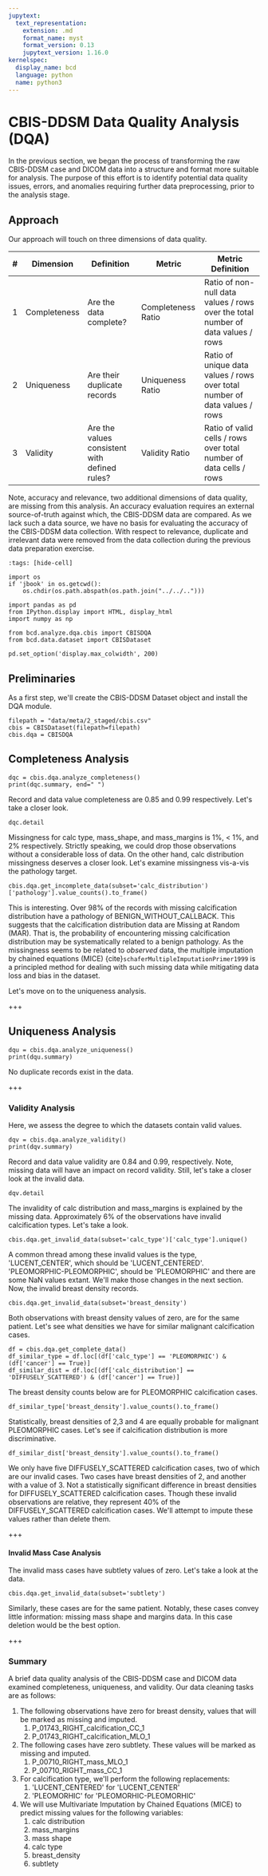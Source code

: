 ```yaml
---
jupytext:
  text_representation:
    extension: .md
    format_name: myst
    format_version: 0.13
    jupytext_version: 1.16.0
kernelspec:
  display_name: bcd
  language: python
  name: python3
---
```


# CBIS-DDSM Data Quality Analysis (DQA)
In the previous section, we began the process of transforming the raw CBIS-DDSM case and DICOM data into a structure and format more suitable for analysis. The purpose of this effort is to identify potential data quality issues, errors, and anomalies requiring further data preprocessing, prior to the analysis stage. 

## Approach
Our approach will touch on three dimensions of data quality.

| # | Dimension | Definition | Metric | Metric Definition |
|---|----------------|-------------------------------------|----------------|-------------------------------------|
| 1 | Completeness | Are the data complete? | Completeness Ratio | Ratio of non-null data values / rows over the total number of data values / rows |
| 2 | Uniqueness | Are their duplicate records | Uniqueness Ratio | Ratio of unique data values / rows over total number of data values / rows |
| 3 | Validity   | Are the values consistent with defined rules? | Validity Ratio | Ratio of valid cells / rows over total number of data cells / rows |

Note, accuracy and relevance, two additional dimensions of data quality, are missing from this analysis. An accuracy evaluation requires an external source-of-truth against which, the CBIS-DDSM data are compared. As we lack such a data source, we have no basis for evaluating the accuracy of the CBIS-DDSM data collection. With respect to relevance, duplicate and irrelevant data were removed from the data collection during the previous data preparation exercise.

```{code-cell} ipython3
:tags: [hide-cell]

import os
if 'jbook' in os.getcwd():
    os.chdir(os.path.abspath(os.path.join("../../..")))

import pandas as pd
from IPython.display import HTML, display_html
import numpy as np

from bcd.analyze.dqa.cbis import CBISDQA
from bcd.data.dataset import CBISDataset

pd.set_option('display.max_colwidth', 200)
```

## Preliminaries
As a first step, we'll create the CBIS-DDSM Dataset object and install the DQA module.

```{code-cell} ipython3
filepath = "data/meta/2_staged/cbis.csv"
cbis = CBISDataset(filepath=filepath)
cbis.dqa = CBISDQA
```

## Completeness Analysis

```{code-cell} ipython3
dqc = cbis.dqa.analyze_completeness()
print(dqc.summary, end=" ")
```

Record and data value completeness are 0.85 and 0.99 respectively. Let's take a closer look.

```{code-cell} ipython3
dqc.detail
```

Missingness for calc type, mass_shape, and mass_margins is 1%, < 1%, and 2% respectively. Strictly speaking, we could drop those observations without a considerable loss of data. On the other hand, calc distribution missingness deserves a closer look. Let's examine missingness vis-a-vis the pathology target. 

```{code-cell} ipython3
cbis.dqa.get_incomplete_data(subset='calc_distribution')['pathology'].value_counts().to_frame()
```

This is interesting. Over 98% of the records with missing calcification distribution have a pathology of BENIGN_WITHOUT_CALLBACK. This suggests that the calcification distribution data are Missing at Random (MAR). That is, the probability of encountering missing calcification distribution may be systematically related to a benign pathology. As the missingness seems to be related to *observed* data, the multiple imputation by chained equations (MICE) {cite}`schaferMultipleImputationPrimer1999` is a principled method for dealing with such missing data while mitigating data loss and bias in the dataset.

Let's move on to the uniqueness analysis.

+++

## Uniqueness Analysis

```{code-cell} ipython3
dqu = cbis.dqa.analyze_uniqueness()
print(dqu.summary)
```

No duplicate records exist in the data.

+++

### Validity Analysis
Here, we assess the degree to which the datasets contain valid values. 

```{code-cell} ipython3
dqv = cbis.dqa.analyze_validity()
print(dqv.summary)
```

Record and data value validity are 0.84 and 0.99, respectively. Note, missing data will have an impact on record validity. Still, let's take a closer look at the invalid data. 

```{code-cell} ipython3
dqv.detail
```

The invalidity of calc distribution and mass_margins is explained by the missing data. Approximately 6% of the observations have invalid calcification types. Let's take a look.

```{code-cell} ipython3
cbis.dqa.get_invalid_data(subset='calc_type')['calc_type'].unique()
```

A common thread among these invalid values is the type, 'LUCENT_CENTER', which should be 'LUCENT_CENTERED'. 'PLEOMORPHIC-PLEOMORPHIC', should be 'PLEOMORPHIC' and there are some NaN values extant. We'll make those changes in the next section. Now, the invalid breast density records.

```{code-cell} ipython3
cbis.dqa.get_invalid_data(subset='breast_density')
```

Both observations with breast density values of zero, are for the same patient. Let's see what densities we have for similar malignant calcification cases.

```{code-cell} ipython3
df = cbis.dqa.get_complete_data()
df_similar_type = df.loc[(df['calc_type'] == 'PLEOMORPHIC') & (df['cancer'] == True)]
df_similar_dist = df.loc[(df['calc_distribution'] == 'DIFFUSELY_SCATTERED') & (df['cancer'] == True)]
```

The breast density counts below are for PLEOMORPHIC calcification cases.

```{code-cell} ipython3
df_similar_type['breast_density'].value_counts().to_frame()
```

Statistically, breast densities of 2,3 and 4 are equally probable for malignant PLEOMORPHIC cases. Let's see if calcification distribution is more discriminative.

```{code-cell} ipython3
df_similar_dist['breast_density'].value_counts().to_frame()
```

We only have five DIFFUSELY_SCATTERED calcification cases, two of which are our invalid cases. Two cases have breast densities of 2, and another with a value of 3. Not a statistically significant difference in breast densities for DIFFUSELY_SCATTERED calcification cases. Though these invalid observations are relative, they represent 40% of the DIFFUSELY_SCATTERED calcification cases. We'll attempt to impute these values rather than delete them. 

+++

#### Invalid Mass Case Analysis
The invalid mass cases have subtlety values of zero. Let's take a look at the data.

```{code-cell} ipython3
cbis.dqa.get_invalid_data(subset='subtlety')
```

Similarly, these cases are for the same patient. Notably, these cases convey little information: missing mass shape and margins data. In this case deletion would be the best option.

+++

### Summary
A brief data quality analysis of the CBIS-DDSM case and DICOM data examined completeness, uniqueness, and validity. Our data cleaning tasks are as follows:

1. The following observations have zero for breast density, values that will be marked as missing and imputed.
   1. P_01743_RIGHT_calcification_CC_1
   2. P_01743_RIGHT_calcification_MLO_1
2. The following cases have zero subtlety. These values will be marked as missing and imputed.
   1. P_00710_RIGHT_mass_MLO_1
   2. P_00710_RIGHT_mass_CC_1
3. For calcification type, we'll perform the following replacements:
   1. 'LUCENT_CENTERED' for 'LUCENT_CENTER'
   2. 'PLEOMORHIC' for 'PLEOMORHIC-PLEOMORHIC'
4. We will use Multivariate Imputation by Chained Equations (MICE) to predict missing values for the following variables:
   1. calc distribution
   2. mass_margins
   3. mass shape
   4. calc type
   5. breast_density
   6. subtlety
